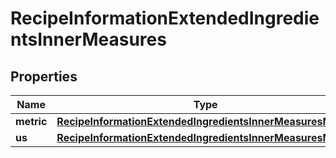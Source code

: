 

# RecipeInformationExtendedIngredientsInnerMeasures


## Properties

| Name | Type | Description | Notes |
|------------ | ------------- | ------------- | -------------|
|**metric** | [**RecipeInformationExtendedIngredientsInnerMeasuresMetric**](RecipeInformationExtendedIngredientsInnerMeasuresMetric.md) |  |  |
|**us** | [**RecipeInformationExtendedIngredientsInnerMeasuresMetric**](RecipeInformationExtendedIngredientsInnerMeasuresMetric.md) |  |  |



